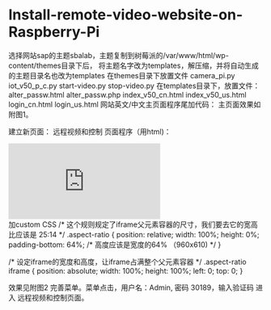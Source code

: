 # Install-remote-video-website-on-Raspberry-Pi
选择网站sap的主题sbalab，主题复制到树莓派的/var/www/html/wp-content/themes目录下后，
将主题名字改为templates，解压缩，并将自动生成的主题目录名也改为templates
在themes目录下放置文件
camera_pi.py
iot_v50_p_c.py
start-video.py
stop-video.py
在templates目录下，放置文件：
alter_passw.html
alter_passw.php
index_v50_cn.html
index_v50_us.html
login_cn.html
login_us.html
网站英文/中文主页面程序尾加代码：
主页面效果如附图1。

建立新页面： 远程视频和控制
页面程序（用html)：
<div class="aspect-ratio">
  <iframe src="http://192.168.1.172:8001/cn" frameborder="0"></iframe>
</div>
加custom CSS
/* 这个规则规定了iframe父元素容器的尺寸，我们要去它的宽高比应该是 25:14 */
.aspect-ratio {
  position: relative;
  width: 100%;
  height: 0%;
  padding-bottom: 64%; /* 高度应该是宽度的64% （960x610) */
}

/* 设定iframe的宽度和高度，让iframe占满整个父元素容器 */
.aspect-ratio iframe {
  position: absolute;
  width: 100%;
  height: 100%;
  left: 0;
  top: 0;
}

效果见附图2
完善菜单。菜单点击，用户名：Admin,  密码 30189，输入验证码
进入 远程视频和控制页面。
